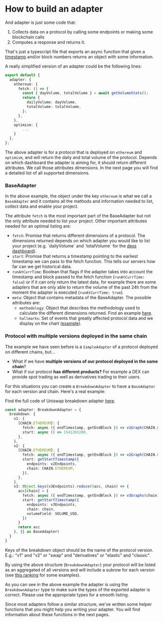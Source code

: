 # How to build an adapter

And adapter is just some code that:

1. Collects data on a protocol by calling some endpoints or making some blockchain calls
2. Computes a response and returns it.

That's just a typescript file that exports an async function that given a [timestamp](important-considerations.md) and/or block numbers returns an object with some information.

A really simplified version of an adapter could be the following lines:

```typescript
export default {
  adapter: {
    ethereum: {
      fetch: () => {
        const { dayVolume, totalVolume } = await getVolumeStats();
        return {
          dailyVolume: dayVolume,
          totalVolume: totalVolume,
        };
      },
    },
    optimism: {
        ...
    }
  },
};
```

The above adapter is for a protocol that is deployed on `ethereum` and `optimism`, and will return the daily and total volume of the protocol. Depends on which dashboard the adapter is aiming for, it should return different attributes. We call those attributes dimensions. In the next page you will find a detailed list of all supported dimensions.

### BaseAdapter

In the above example, the object under the key `ethereum` is what we call a `BaseAdapter` and it contains all the methods and information needed to list, collect data and enable your project.

The attribute `fetch` is the most important part of the BaseAdapter but not the only attribute needed to list your project. Other important attributes needed for an optimal listing are:

* `fetch`: Promise that returns different dimensions of a protocol. The dimensions returned depends on which adapter you would like to list your project (e.g. \`dailyVolume\` and \`totalVolume\` for the [dexs dashboard](https://defillama.com/dexs)).
* `start`: Promise that returns a timestamp pointing to the earliest timestamp we can pass to the fetch function. This tells our servers how far can we get historical data.
* `runAtCurrTime`: Boolean that flags if the adapter takes into account the timestamp and block passed to the fetch function (`runAtCurrTime: false`) or if it can only return the latest data, for example there are some adapters that are only able to return the volume of the past 24h from the moment the adapter is executed (`runAtCurrTime: true`).
* `meta`: Object that contains metadata of the BaseAdapter. The possible attributes are:
  * `methodology`: Object that describes the methodology used to calculate the different dimensions returned. Find an example [here](https://github.com/DefiLlama/dimension-adapters/blob/c03a108f546707ab75ef727d33cef053348757dd/protocols/pancakeswap/index.ts#L43).
  * `hallmarks`: Set of events that greatly affected protocol data and we display on the chart ([example](https://defillama.com/protocol/uniswap)).

### Protocol with multiple versions deployed in the same chain

The example we have seen before is a `SimpleAdapter` of a protocol deployed on different chains, but...

* What if we have **multiple versions of our protocol deployed in the same chain**?
* What if our protocol **has different products?** For example a DEX can provide spot trading as well as derivatives trading to their users.

For this situations you can create a `BreakdownAdapter` to have a `BaseAdapter` for each version and chain. Here's a real example:

Find the full code of Uniswap breakdown adapter [here](https://github.com/DefiLlama/dimension-adapters/blob/master/protocols/uniswap/index.ts).

```typescript
const adapter: BreakdownAdapter = {
  breakdown: {
    v1: {
      [CHAIN.ETHEREUM]: {
        fetch: async ({ endTimestamp, getEndBlock }) => v1Graph(CHAIN.ETHEREUM)(endTimestamp, getEndBlock),
        start: async () => 1541203200,
      },
    },
    v2: {
      [CHAIN.ETHEREUM]: {
        fetch: async ({ endTimestamp, getEndBlock }) => v2Graph(CHAIN.ETHEREUM)(endTimestamp, getEndBlock),
        start: getStartTimestamp({
          endpoints: v2Endpoints,
          chain: CHAIN.ETHEREUM,
        }),
      },
    },
    v3: Object.keys(v3Endpoints).reduce((acc, chain) => {
      acc[chain] = {
        fetch: async ({ endTimestamp, getEndBlock }) => v3Graphs(chain)(endTimestamp, getEndBlock),
        start: getStartTimestamp({
          endpoints: v3Endpoints,
          chain: chain,
          volumeField: VOLUME_USD,
        })
      }
      return acc
    }, {} as BaseAdapter)
  }
}
```

Keys of the breakdown object should be the name of the protocol version. E.g.: "v1" and "v2" or "swap" and "derivatives" or "elastic" and "classic".

By using the above structure (`BreakdownAdapter`) your protocol will be listed as an aggregated of all versions and will include a subrow for each version (see [this ranking](https://defillama.com/fees) for some examples).

As you can see in the above example the adapter is using the `BreakdownAdapter` type to make sure the types of the exported adapter is correct. Please use the appropriate types for a smooth listing.

Since most adapters follow a similar structure, we've written some helper functions that you might help you writing your adapter. You will find information about these functions in the next pages.

